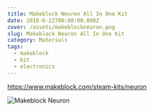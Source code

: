 ```yaml
---
title: Makeblock Neuron All In One Kit
date: 2018-6-22T00:00:00.000Z
cover: /assets/makeblockneuron.png
slug: Makeblock Neuron All In One Kit
category: Materials
tags:
  - makeblock
  - kit
  - electronics
---
```


https://www.makeblock.com/steam-kits/neuron


![Makeblock Neuron](/assets/makeblockneuron.png)

